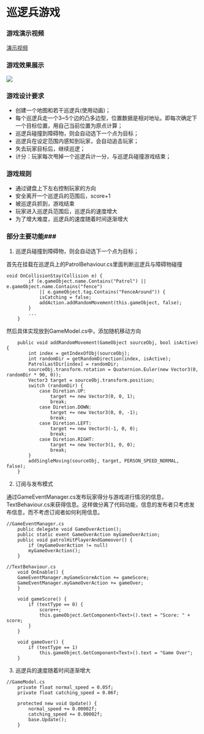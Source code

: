 # 巡逻兵游戏 #

### 游戏演示视频 ###

[演示视频](http://v.youku.com/v_show/id_XMzYwMDAwOTYyNA==.html?spm=a2h3j.8428770.3416059.1 "")

### 游戏效果展示 ###

![](https://i.loli.net/2018/05/11/5af5a851d233d.png)

### 游戏设计要求 ###

- 创建一个地图和若干巡逻兵(使用动画)；
- 每个巡逻兵走一个3~5个边的凸多边型，位置数据是相对地址。即每次确定下一个目标位置，用自己当前位置为原点计算；
- 巡逻兵碰撞到障碍物，则会自动选下一个点为目标；
- 巡逻兵在设定范围内感知到玩家，会自动追击玩家；
- 失去玩家目标后，继续巡逻；
- 计分：玩家每次甩掉一个巡逻兵计一分，与巡逻兵碰撞游戏结束；

### 游戏规则 ###

- 通过键盘上下左右控制玩家的方向
- 安全离开一个巡逻兵的范围后，score+1
- 被巡逻兵抓到，游戏结束
- 玩家进入巡逻兵范围后，巡逻兵的速度增大
- 为了增大难度，巡逻兵的速度随着时间逐渐增大

### 部分主要功能###

1.  巡逻兵碰撞到障碍物，则会自动选下一个点为目标；

首先在挂载在巡逻兵上的PatrolBehaviour.cs里面判断巡逻兵与障碍物碰撞

```
void OnCollisionStay(Collision e) {
        if (e.gameObject.name.Contains("Patrol") || e.gameObject.name.Contains("fence")
            || e.gameObject.tag.Contains("FenceAround")) {
            isCatching = false;
            addAction.addRandomMovement(this.gameObject, false);
        }
        ...
    }
```

然后具体实现放到GameModel.cs中，添加随机移动方向
	
```
	public void addRandomMovement(GameObject sourceObj, bool isActive) {
        int index = getIndexOfObj(sourceObj);
        int randomDir = getRandomDirection(index, isActive);
        PatrolLastDir[index] = randomDir;
        sourceObj.transform.rotation = Quaternion.Euler(new Vector3(0, randomDir * 90, 0));
        Vector3 target = sourceObj.transform.position;
        switch (randomDir) {
            case Diretion.UP:
                target += new Vector3(0, 0, 1);
                break;
            case Diretion.DOWN:
                target += new Vector3(0, 0, -1);
                break;
            case Diretion.LEFT:
                target += new Vector3(-1, 0, 0);
                break;
            case Diretion.RIGHT:
                target += new Vector3(1, 0, 0);
                break;
        }
        addSingleMoving(sourceObj, target, PERSON_SPEED_NORMAL, false);
    }
```
	

2. 订阅与发布模式

通过GameEventManager.cs发布玩家得分与游戏进行情况的信息，TextBehaviour.cs来获得信息。这样做分离了代码功能，信息的发布者只考虑发布信息，而不考虑订阅者如何利用信息。

```
//GameEventManager.cs
	public delegate void GameOverAction();
	public static event GameOverAction myGameOverAction;
	public void patrolHitPlayerAndGameover() {
		if (myGameOverAction != null)
		myGameOverAction();
	}
    
//TextBehaviour.cs
	void OnEnable() {
	GameEventManager.myGameScoreAction += gameScore;
	GameEventManager.myGameOverAction += gameOver;
    }
    
	void gameScore() {
		if (textType == 0) {
			score++;
			this.gameObject.GetComponent<Text>().text = "Score: " + score;
		}
	} 

	void gameOver() {
		if (textType == 1)
			this.gameObject.GetComponent<Text>().text = "Game Over";
	}

```

3. 巡逻兵的速度随着时间逐渐增大

```
//GameModel.cs
	private float normal_speed = 0.05f;
	private float catching_speed = 0.06f;
	
	protected new void Update() {
		normal_speed += 0.00002f;
		catching_speed += 0.00002f;
		base.Update();
	}
```
